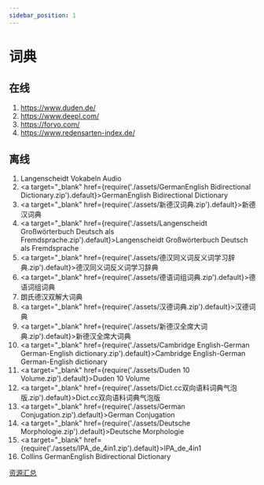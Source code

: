 ```yaml
---
sidebar_position: 1
---
```


# 词典

## 在线

1. https://www.duden.de/
2. https://www.deepl.com/
3. https://forvo.com/
4. https://www.redensarten-index.de/



## 离线

1. Langenscheidt Vokabeln Audio
2. <a target="\_blank" href={require('./assets/GermanEnglish Bidirectional Dictionary.zip').default}>GermanEnglish Bidirectional Dictionary</a>
3. <a target="\_blank" href={require('./assets/新德汉词典.zip').default}>新德汉词典</a>
4. <a target="\_blank" href={require('./assets/Langenscheidt Großwörterbuch Deutsch als Fremdsprache.zip').default}>Langenscheidt Großwörterbuch Deutsch als Fremdsprache</a>
5. <a target="\_blank" href={require('./assets/德汉同义词反义词学习辞典.zip').default}>德汉同义词反义词学习辞典</a>
6. <a target="\_blank" href={require('./assets/德语词组词典.zip').default}>德语词组词典</a>
7. 朗氏德汉双解大词典
8. <a target="\_blank" href={require('./assets/汉德词典.zip').default}>汉德词典</a>
9. <a target="\_blank" href={require('./assets/新德汉全席大词典.zip').default}>新德汉全席大词典</a>
10. <a target="\_blank" href={require('./assets/Cambridge English-German German-English dictionary.zip').default}>Cambridge English-German German-English dictionary</a>
11. <a target="\_blank" href={require('./assets/Duden 10 Volume.zip').default}>Duden 10 Volume</a>
12. <a target="\_blank" href={require('./assets/Dict.cc双向语料词典气泡版.zip').default}>Dict.cc双向语料词典气泡版</a>
13. <a target="\_blank" href={require('./assets/German Conjugation.zip').default}>German Conjugation</a>
14. <a target="\_blank" href={require('./assets/Deutsche Morphologie.zip').default}>Deutsche Morphologie</a>
15. <a target="\_blank" href={require('./assets/IPA_de_4in1.zip').default}>IPA_de_4in1</a>
16. Collins GermanEnglish Bidirectional Dictionary

[资源汇总](https://cloud.freemdict.com/index.php/s/pgKcDcbSDTCzXCs?path=%2FGERMAN)

